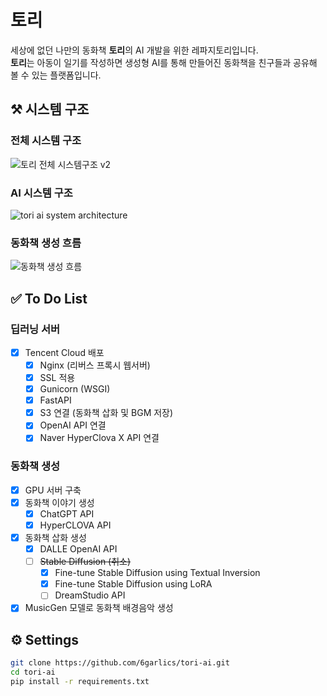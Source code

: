# 토리

세상에 없던 나만의 동화책 **토리**의 AI 개발을 위한 레파지토리입니다.  
**토리**는 아동이 일기를 작성하면 생성형 AI를 통해 만들어진 동화책을 친구들과 공유해 볼 수 있는 플랫폼입니다.

## ⚒️ 시스템 구조
### 전체 시스템 구조

![토리 전체 시스템구조 v2](https://github.com/6garlics/tori-ai/assets/69978041/9406890f-3971-44f0-883e-07d7428b7c7a)

### AI 시스템 구조

![tori ai system architecture](https://github.com/6garlics/tori-ai/assets/69978041/2da54178-40f3-4e6b-814d-0368152db500)

### 동화책 생성 흐름
![동화책 생성 흐름](https://github.com/6garlics/tori-ai/assets/69978041/7084f5e9-7dbe-460b-b9c6-ec566b97c442)


## ✅ To Do List

### 딥러닝 서버

- [X] Tencent Cloud 배포
  - [x] Nginx (리버스 프록시 웹서버)
  - [x] SSL 적용
  - [x] Gunicorn (WSGI)
  - [x] FastAPI
  - [x] S3 연결 (동화책 삽화 및 BGM 저장)
  - [X] OpenAI API 연결
  - [X] Naver HyperClova X API 연결

### 동화책 생성
  
- [X] GPU 서버 구축
- [X] 동화책 이야기 생성
  - [X] ChatGPT API
  - [X] HyperCLOVA API
- [X] 동화책 삽화 생성
  - [X] DALLE OpenAI API
  - [ ] ~~Stable Diffusion (취소)~~
    - [X] Fine-tune Stable Diffusion using Textual Inversion
    - [X] Fine-tune Stable Diffusion using LoRA
    - [ ] DreamStudio API
- [X] MusicGen 모델로 동화책 배경음악 생성

## ⚙️ Settings

```bash
git clone https://github.com/6garlics/tori-ai.git
cd tori-ai
pip install -r requirements.txt
```